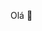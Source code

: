 Olá 👋

<!--
**GabrielOliveira70/GabrielOliveira70** is a ✨ _special_ ✨ repository because its `README.md` (this file) appears on your GitHub profile.

Meu nome é Gabriel Gonçalves
Estou estudando na Alura
Estou me desenvolvendo na linguagem JavaScript
Utilizo esse espaço para minha organização e compartilhamento dos meu projetos desenvolvidos
